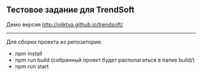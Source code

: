 ## Тестовое задание для TrendSoft
Демо версия http://oliktva.github.io/trendsoft/
***
Для сборки проекта из репозитория:
* npm install
* npm run build (cобранный проект будет располагаться в папке build/)
* npm run start
